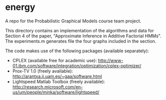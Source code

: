 # energy

A repo for the Probabilistic Graphical Models course team project.

This directory contains an implementation of the algorithms and data
for Section 4 of the paper, "Approximate Inference in Additive
Factorial HMMs".  The experiments.m generates file the four graphs
included in the section.

The code makes use of the following packages (available separately):
- CPLEX (available free for academic use):
http://www-01.ibm.com/software/integration/optimization/cplex-optimizer/ 
- Prox-TV 1.0 (freely available):
http://arantxa.ii.uam.es/~gaa/software.html
- Lightspeed Matlab Toolbox (freely available):
http://research.microsoft.com/en-us/um/people/minka/software/lightspeed/



